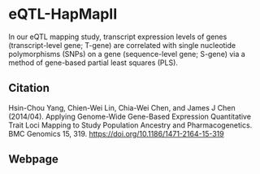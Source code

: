 # eQTL-HapMapII
In our eQTL mapping study, transcript expression levels of genes (transcript-level gene; T-gene) are correlated with single nucleotide polymorphisms (SNPs) on a gene (sequence-level gene; S-gene) via a method of gene-based partial least squares (PLS).

## Citation
Hsin-Chou Yang, Chien-Wei Lin, Chia-Wei Chen, and James J Chen (2014/04). Applying Genome-Wide Gene-Based Expression Quantitative Trait Loci Mapping to Study Population Ancestry and Pharmacogenetics. BMC Genomics 15, 319. https://doi.org/10.1186/1471-2164-15-319

## Webpage

